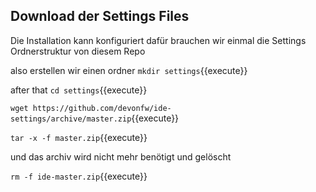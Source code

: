 ## Download der Settings Files

Die Installation kann konfiguriert dafür brauchen wir einmal die Settings Ordnerstruktur von diesem Repo

also erstellen wir einen ordner
`mkdir settings`{{execute}}

after that
`cd settings`{{execute}}

`wget https://github.com/devonfw/ide-settings/archive/master.zip`{{execute}}


`tar -x -f master.zip`{{execute}}

und das archiv wird nicht mehr benötigt und gelöscht

`rm -f ide-master.zip`{{execute}}